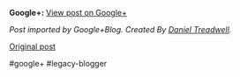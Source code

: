 <!--
date: '2012-03-20'
published: true
slug: 2012-03-google-view-post-on-google-post
time_to_read: 5
title: ''
-->

**Google+:** [View post on Google+](https://plus.google.com/103392016560023386646/posts/Ciot51KinrJ)

  
  
*Post imported by Google+Blog. Created By [Daniel Treadwell](http://minimali.se/).*

[Original post](https://ysfk.blogspot.com/2012/03/google-view-post-on-google-post.html)

#google+ #legacy-blogger 